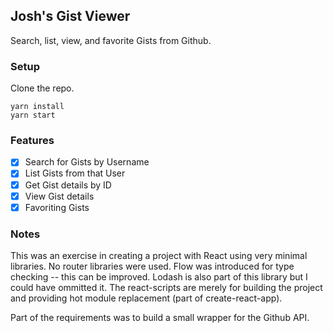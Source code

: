 ## Josh's Gist Viewer

Search, list, view, and favorite Gists from Github.

### Setup

Clone the repo.

```
yarn install
yarn start
```

### Features

- [x] Search for Gists by Username
- [x] List Gists from that User
- [x] Get Gist details by ID
- [x] View Gist details
- [x] Favoriting Gists

### Notes

This was an exercise in creating a project with React using very minimal libraries. No router libraries were used. Flow was introduced for type checking -- this can be improved. Lodash is also part of this library but I could have ommitted it. The react-scripts are merely for building the project and providing hot module replacement (part of create-react-app).

Part of the requirements was to build a small wrapper for the Github API.
